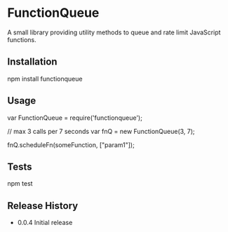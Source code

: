 FunctionQueue
=========

A small library providing utility methods to queue and rate limit JavaScript functions.

## Installation

  npm install functionqueue

## Usage

  var FunctionQueue = require('functionqueue');

  // max 3 calls per 7 seconds
  var fnQ = new FunctionQueue(3, 7);

  fnQ.scheduleFn(someFunction, ["param1"]);

## Tests

  npm test


## Release History

* 0.0.4 Initial release
